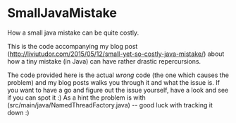 SmallJavaMistake
================

How a small java mistake can be quite costly.

This is the code accompanying my blog post (http://liviutudor.com/2015/05/12/small-yet-so-costly-java-mistake/) about how a tiny mistake (in Java) can have rather drastic repercursions.

The code provided here is the actual *wrong* code (the one which causes the problem) and my blog posts walks you through it and what the issue is. If you want to have a go and figure out the issue yourself, have a look and see if you can spot it :) As a hint the problem is with (src/main/java/NamedThreadFactory.java) -- good luck with tracking it down :)

